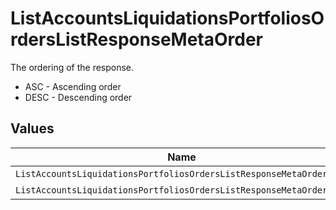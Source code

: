 # ListAccountsLiquidationsPortfoliosOrdersListResponseMetaOrder

The ordering of the response.
* ASC - Ascending order
* DESC - Descending order


## Values

| Name                                                                | Value                                                               |
| ------------------------------------------------------------------- | ------------------------------------------------------------------- |
| `ListAccountsLiquidationsPortfoliosOrdersListResponseMetaOrderAsc`  | ASC                                                                 |
| `ListAccountsLiquidationsPortfoliosOrdersListResponseMetaOrderDesc` | DESC                                                                |